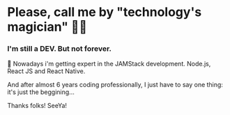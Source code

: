 # Please, call me by "technology's magician" 🧙‍♂️

### I'm still a DEV. But not forever.

🦾 Nowadays i'm getting expert in the JAMStack development. Node.js, React JS and React Native.

And after almost 6 years coding professionally, I just have to say one thing: it's just the beggining...

Thanks folks! SeeYa!
